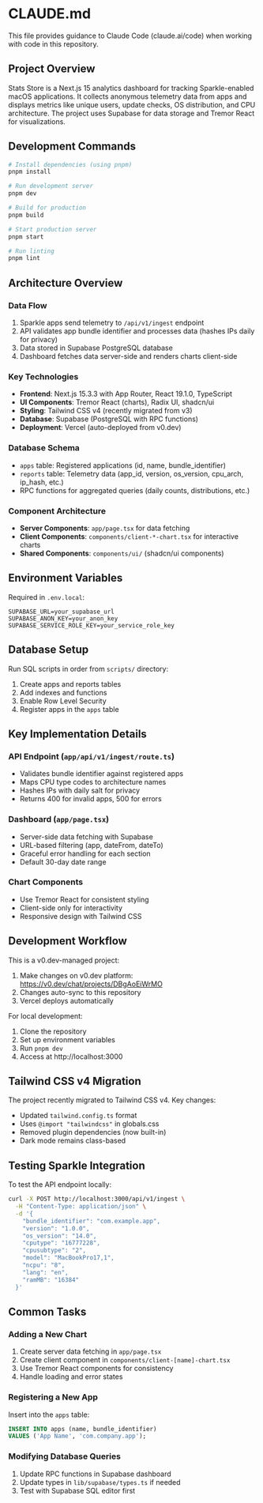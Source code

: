 # CLAUDE.md

This file provides guidance to Claude Code (claude.ai/code) when working with code in this repository.

## Project Overview

Stats Store is a Next.js 15 analytics dashboard for tracking Sparkle-enabled macOS applications. It collects anonymous telemetry data from apps and displays metrics like unique users, update checks, OS distribution, and CPU architecture. The project uses Supabase for data storage and Tremor React for visualizations.

## Development Commands

```bash
# Install dependencies (using pnpm)
pnpm install

# Run development server
pnpm dev

# Build for production
pnpm build

# Start production server
pnpm start

# Run linting
pnpm lint
```

## Architecture Overview

### Data Flow
1. Sparkle apps send telemetry to `/api/v1/ingest` endpoint
2. API validates app bundle identifier and processes data (hashes IPs daily for privacy)
3. Data stored in Supabase PostgreSQL database
4. Dashboard fetches data server-side and renders charts client-side

### Key Technologies
- **Frontend**: Next.js 15.3.3 with App Router, React 19.1.0, TypeScript
- **UI Components**: Tremor React (charts), Radix UI, shadcn/ui
- **Styling**: Tailwind CSS v4 (recently migrated from v3)
- **Database**: Supabase (PostgreSQL with RPC functions)
- **Deployment**: Vercel (auto-deployed from v0.dev)

### Database Schema
- `apps` table: Registered applications (id, name, bundle_identifier)
- `reports` table: Telemetry data (app_id, version, os_version, cpu_arch, ip_hash, etc.)
- RPC functions for aggregated queries (daily counts, distributions, etc.)

### Component Architecture
- **Server Components**: `app/page.tsx` for data fetching
- **Client Components**: `components/client-*-chart.tsx` for interactive charts
- **Shared Components**: `components/ui/` (shadcn/ui components)

## Environment Variables

Required in `.env.local`:
```
SUPABASE_URL=your_supabase_url
SUPABASE_ANON_KEY=your_anon_key
SUPABASE_SERVICE_ROLE_KEY=your_service_role_key
```

## Database Setup

Run SQL scripts in order from `scripts/` directory:
1. Create apps and reports tables
2. Add indexes and functions
3. Enable Row Level Security
4. Register apps in the `apps` table

## Key Implementation Details

### API Endpoint (`app/api/v1/ingest/route.ts`)
- Validates bundle identifier against registered apps
- Maps CPU type codes to architecture names
- Hashes IPs with daily salt for privacy
- Returns 400 for invalid apps, 500 for errors

### Dashboard (`app/page.tsx`)
- Server-side data fetching with Supabase
- URL-based filtering (app, dateFrom, dateTo)
- Graceful error handling for each section
- Default 30-day date range

### Chart Components
- Use Tremor React for consistent styling
- Client-side only for interactivity
- Responsive design with Tailwind CSS

## Development Workflow

This is a v0.dev-managed project:
1. Make changes on v0.dev platform: https://v0.dev/chat/projects/DBgAoEiWrMO
2. Changes auto-sync to this repository
3. Vercel deploys automatically

For local development:
1. Clone the repository
2. Set up environment variables
3. Run `pnpm dev`
4. Access at http://localhost:3000

## Tailwind CSS v4 Migration

The project recently migrated to Tailwind CSS v4. Key changes:
- Updated `tailwind.config.ts` format
- Uses `@import "tailwindcss"` in globals.css
- Removed plugin dependencies (now built-in)
- Dark mode remains class-based

## Testing Sparkle Integration

To test the API endpoint locally:
```bash
curl -X POST http://localhost:3000/api/v1/ingest \
  -H "Content-Type: application/json" \
  -d '{
    "bundle_identifier": "com.example.app",
    "version": "1.0.0",
    "os_version": "14.0",
    "cputype": "16777228",
    "cpusubtype": "2",
    "model": "MacBookPro17,1",
    "ncpu": "8",
    "lang": "en",
    "ramMB": "16384"
  }'
```

## Common Tasks

### Adding a New Chart
1. Create server data fetching in `app/page.tsx`
2. Create client component in `components/client-[name]-chart.tsx`
3. Use Tremor React components for consistency
4. Handle loading and error states

### Registering a New App
Insert into the `apps` table:
```sql
INSERT INTO apps (name, bundle_identifier) 
VALUES ('App Name', 'com.company.app');
```

### Modifying Database Queries
1. Update RPC functions in Supabase dashboard
2. Update types in `lib/supabase/types.ts` if needed
3. Test with Supabase SQL editor first